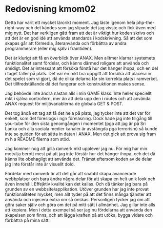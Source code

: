 ---
---
Redovisning kmom02
=========================

Detta har varit ett mycket lärorikt moment. Jag läste igenom hela php-the-right-way och det kändes som jag slipade det jag visste och fick även med mig nytt. Det har verkligen gått fram att det är viktigt hur koden skrivs och att det är en god idé att använda standards i kodskrivning. Så att det som skapas går att förmedla, återanvända och förbättra av andra programmerare (eller mig själv i framtiden).

Det är klurigt att få en överblick över ANAX. Men alltmer klarnar systemets funktionalitet samt fördelar, och känns därmed roligare att använda och smidigt. Det är intressant att försöka förstå hur det hänger ihopa, och en del i taget faller på plats. Det var en mkt bra uppgift att försöka att placera in det spelet som vi gjort, då de olika delarna får sin korrekta plats i ramverket. Det tillfredställande då det fungerar och konstruktionen makes sense.

Jag behövde inte ändra nästan alls i min GAME klass. Inte heller speciellt mkt i själva controllern, mer än att dela upp den i routes och att använda ANAX request för miljövariablerna de globala GET & POST.

Det tog ändå ett tag att få det hela på plats, jag tycker inte att det var för enkelt, som det föreslogs i ngn föreläsning. Dock hade jag inte tillgång till you-tube för den sista genomgången i momentet (pga att jag är på Sri Lanka och alla sociala medier kanaler är avstängda pga terrorism) så kunde inte se guiden för att sätta in datan i ANAX. Men det gick att prova sig fram m h a README filerna som stöd.

Jag kommer nog att gilla ramverk mkt upplever jag nu. För mig har min motvilja berott mest på att jag inte förstår hur det hänger ihopa, och det då känns lite obehagligt att använda det. Främst eftersom koden av de delar jag inte förstår inte är visuellt dold.

Fördelar med ramverk är att det går att snabbt skapa avancerade webbplatser och bara ändra några delar för att skapa en helt unik look och även innehåll. Effejktiv kvalité kan det kallas. Och då tänker jag bara på grunden av en webbsite/applikation. Utöver grunden har jag inte provat funktionaliteten mycket, men allt tyder på att det finns många tjänster att använda och injecera extra om så önskas. Personligen tycker jag om att göra saker själv och göra om det på mitt sätt i allmänhet. Jag gillar inte alls att kopiera. Men i detta exempel så ser jag nu fördelarna att använda den skapelsen som finns, och att lägga kraften på att utöka, bygga vidare och förbättra på mina sätt.
